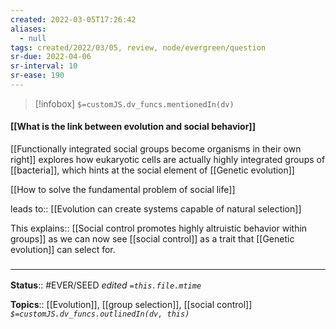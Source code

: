 ```yaml
---
created: 2022-03-05T17:26:42 
aliases:
  - null
tags: created/2022/03/05, review, node/evergreen/question
sr-due: 2022-04-06
sr-interval: 10
sr-ease: 190
---
```

> [!infobox]
`$=customJS.dv_funcs.mentionedIn(dv)`

#### [[What is the link between evolution and social behavior]] 

[[Functionally integrated social groups become organisms in their own right]] explores how eukaryotic cells are actually highly integrated groups of [[bacteria]], which hints at the social element of [[Genetic evolution]] 

 [[How to solve the fundamental problem of social life]]
 

leads to:: [[Evolution can create systems capable of natural selection]]

This
explains:: [[Social control promotes highly altruistic behavior within groups]]
as we can now see [[social control]] as a trait that [[Genetic evolution]] can select for.

### <hr class="footnote"/>

**Status**:: #EVER/SEED
*edited `=this.file.mtime`*

**Topics**:: [[Evolution]], [[group selection]], [[social control]]
*`$=customJS.dv_funcs.outlinedIn(dv, this)`*
